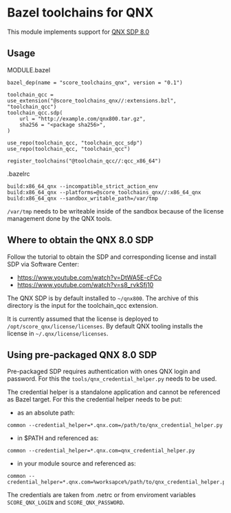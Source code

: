 # Bazel toolchains for QNX

This module implements support for [QNX SDP 8.0](https://www.qnx.com/products/everywhere/index.html)

## Usage

MODULE.bazel
```
bazel_dep(name = "score_toolchains_qnx", version = "0.1")

toolchain_qcc = use_extension("@score_toolchains_qnx//:extensions.bzl", "toolchain_qcc")
toolchain_qcc.sdp(
    url = "http://example.com/qnx800.tar.gz",
    sha256 = "<package sha256>",
)

use_repo(toolchain_qcc, "toolchain_qcc_sdp")
use_repo(toolchain_qcc, "toolchain_qcc")

register_toolchains("@toolchain_qcc//:qcc_x86_64")
```

.bazelrc
```
build:x86_64_qnx --incompatible_strict_action_env
build:x86_64_qnx --platforms=@score_toolchains_qnx//:x86_64_qnx
build:x86_64_qnx --sandbox_writable_path=/var/tmp
```

```/var/tmp``` needs to be writeable inside of the sandbox because of the license management done by the QNX tools.

## Where to obtain the QNX 8.0 SDP

Follow the tutorial to obtain the SDP and corresponding license and install SDP via Software Center: 
- https://www.youtube.com/watch?v=DtWA5E-cFCo
- https://www.youtube.com/watch?v=s8_rvkSfj10

The QNX SDP is by default installed to ```~/qnx800```.
The archive of this directory is the input for the toolchain_qcc extension.

It is currently assumed that the license is deployed to ```/opt/score_qnx/license/licenses```.
By default QNX tooling installs the license in ```~/.qnx/license/licenses```.

## Using pre-packaged QNX 8.0 SDP

Pre-packaged SDP requires authentication with ones QNX login and password.
For this the ```tools/qnx_credential_helper.py``` needs to be used.

The credential helper is a standalone application and cannot be referenced as Bazel target.
For this the credential helper needs to be put:

- as an absolute path:
```
common --credential_helper=*.qnx.com=/path/to/qnx_credential_helper.py
```

- in $PATH and referenced as:
```
common --credential_helper=*.qnx.com=qnx_credential_helper.py
```

- in your module source and referenced as:
```
common --credential_helper=*.qnx.com=%worksapce%/path/to/qnx_credential_helper.py
```

The credentials are taken from .netrc or from enviroment variables ```SCORE_QNX_LOGIN``` and ```SCORE_QNX_PASSWORD```.
